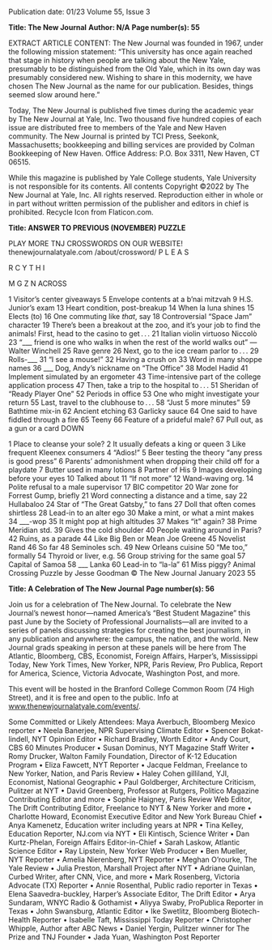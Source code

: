 Publication date: 01/23
Volume 55, Issue 3

**Title: The New Journal**
**Author: N/A**
**Page number(s): 55**

EXTRACT ARTICLE CONTENT:
The New Journal was founded in 1967, under the following mission statement: “This university has once again reached that stage in history when people 
are talking about the New Yale, presumably to be distinguished from the Old Yale, which in its own day was presumably considered new. Wishing to 
share in this modernity, we have chosen The New Journal as the name for our publication. Besides, things seemed slow around here.”

Today, The New Journal is published five times during the academic year by The New Journal at Yale, Inc. Two thousand five hundred 
copies of each issue are distributed free to members of the Yale and New Haven community. The New Journal is printed by TCI Press, 
Seekonk, Massachusetts; bookkeeping and billing services are provided by Colman Bookkeeping of New Haven. Office Address: 
P.O. Box 3311, New Haven, CT 06515.

While this magazine is published by Yale College students, Yale University is not responsible for its contents. All contents 
Copyright ©2022 by The New Journal at Yale, Inc. All rights reserved. Reproduction either in whole or in part without written 
permission of the publisher and editors in chief is prohibited. Recycle Icon from Flaticon.com.


**Title: ANSWER TO PREVIOUS (NOVEMBER) PUZZLE**

PLAY MORE TNJ 
CROSSWORDS ON
OUR WEBSITE!
thenewjournalatyale.com
/about/crossword/
P
L
E
A
S
 
R
C
Y
T
H
I
 
M
G
Z
N
ACROSS
	
1	 Visitor’s center 
giveaways
	 5	 Envelope contents
at a b’nai mitzvah
	 9	 H.S. Junior’s exam
	 13	 Heart condition, 
post-breakup
	 14	 When la luna shines
	 15	 Elects (to)
	 16	 One commuting like 
*that*, say
	 18	 Controversial “Space 
Jam” character
	 19	 There’s been a 
breakout at the zoo, 
and it’s your job to 
find the animals!
First, head to the 
casino to get . . .
	 21	 Italian violin
virtuoso Niccolò
	 23	 “___ friend is one
who walks in when 
the rest of the world 
walks out”
— Walter Winchell
	 25	 Rave genre
	 26	 Next, go to the ice 
cream parlor to . . .
	 29	 Rolls-___
	 31	 “I see a mouse!”
	 32	 Having a crush on
	 33	 Word in many
shoppe names
	36	 ___ Dog, Andy’s 
nickname on
“The Office”
	 38	 Model Hadid
	 41	 Implement simulated 
by an ergometer
	43	 Time-intensive 
part of the college 
application process
	 47	 Then, take a trip to 
the hospital to . . .
	 51	 Sheridan of “Ready 
Player One”
	 52	 Periods in office
	 53	 One who might 
investigate your 
return
	 55	 Last, travel to the 
clubhouse to . . .
	 58	 “Just 5 more minutes”
	59	 Bathtime mix-in
	 62	 Ancient etching
	63	 Garlicky sauce
	64	 One said to have 
fiddled through a fire
	65	 Teeny
	66	 Feature of a
prideful male?
	 67	 Pull out, as a gun
or a card
DOWN
	
1	 Place to cleanse
your sole?
	 2	 It usually defeats a 
king or queen
	 3	 Like frequent Kleenex 
consumers
	 4	 “Adios!”
	 5	 Beer testing the 
theory “any press is 
good press”
	 6	 Parents’ 
admonishment when 
dropping their child 
off for a playdate
	 7	 Butter used in
many lotions
	 8	 Partner of His
	 9	 Images developing 
before your eyes
	 10	 Talked about
	 11	 “If not more”
	 12	 Wand-waving org.
	 14	 Polite refusal to a 
male supervisor
	 17	 BIC competitor
	20	 War zone for Forrest 
Gump, briefly
	 21	 Word connecting
a distance and a
time, say
	 22	 Hullabaloo
	24	 Star of “The Great 
Gatsby,” to fans
	 27	 Doll that often
comes shirtless
	 28	 Lead-in to an
alter ego
	30	 Make a mint, or
what a mint makes
	34	 ___-wop
	 35	 It might pop at high 
altitudes
	 37	 Makes “it” again?
	 38	 Prime Meridian std.
	39	 Gives the cold 
shoulder
	40	 People waiting 
around in Paris?
	 42	 Ruins, as a parade
	 44	 Like Big Ben or
Mean Joe Greene
	45	 Novelist Rand
	46	 So far
	48	 Seminoles sch.
	49	 New Orleans cuisine
	 50	 “Me too,” formally
	54	 Thyroid or liver, e.g.
	56	 Group striving for the 
same goal
	 57	 Capital of Samoa
	 58	 ___ Lanka
	60	 Lead-in to “la-la”
	 61	 Miss piggy?
Animal Crossing
Puzzle by Jesse Goodman
© The New Journal
January 2023
55


**Title:  A Celebration of The New Journal**
**Page number(s): 56**

Join us for a 
celebration of 
The New Journal.
To celebrate the New Journal’s newest honor—named America’s “Best Student Magazine” 
this past June by the Society of Professional Journalists—all are invited to a series of panels 
discussing strategies for creating the best journalism, in any publication and anywhere: the 
campus, the nation, and the world. New Journal grads speaking in person at these panels 
will be here from The Atlantic, Bloomberg, CBS, Economist, Foreign Affairs, Harper’s, 
Mississippi Today, New York Times, New Yorker, NPR, Paris Review, Pro Publica, Report 
for America, Science, Victoria Advocate, Washington Post, and more.

This event will be hosted in the Branford College Common Room (74 High Street), and it 
is free and open to the public. Info at www.thenewjournalatyale.com/events/.

Some Committed or Likely Attendees: Maya Averbuch, Bloomberg Mexico reporter  •  Neela Banerjee, NPR Supervising Climate Editor  •  Spencer Bokat-lindell, 
NYT Opinion Editor  •  Richard Bradley, Worth Editor  •  Andy Court, CBS 60 Minutes Producer  •  Susan Dominus, NYT Magazine Staff Writer  •  Romy Drucker, 
Walton Family Foundation, Director of K-12 Education Program  •  Eliza Fawcett, NYT Reporter  •  Jacque Feldman, Freelance to New Yorker, Nation, and Paris 
Review  •  Haley Cohen gilliland, YJI, Economist, National Geographic  •  Paul Goldberger, Architecture Criticism, Pulitzer at NYT  •  David Greenberg, Professor 
at Rutgers, Politico Magazine Contributing Editor and more  •  Sophie Haigney, Paris Review Web Editor, The Drift Contributing Editor, Freelance to NYT & New Yorker 
and more  •  Charlotte Howard, Economist Executive Editor and New York Bureau Chief  •  Anya Kamenetz, Education writer including years at NPR  •  Tina Kelley, 
Education Reporter, NJ.com via NYT  •  Eli Kintisch, Science Writer  •  Dan Kurtz-Phelan, Foreign Affairs Editor-in-Chief  •  Sarah Laskow, Atlantic Science Editor 
•  Ray Lipstein, New Yorker Web Producer  •  Ben Mueller, NYT Reporter  •  Amelia Nierenberg, NYT Reporter  •  Meghan O’rourke, The Yale Review  •  Julia 
Preston, Marshall Project after NYT  •  Adriane Quinlan, Curbed Writer, after CNN, Vice, and more  •  Mark Rosenberg, Victoria Advocate (TX) Reporter  •  Annie 
Rosenthal, Public radio reporter in Texas  •  Elena Saavedra-buckley, Harper’s Associate Editor, The Drift Editor  •  Arya Sundaram, WNYC Radio & Gothamist  • 
Aliyya Swaby, ProPublica Reporter in Texas  •  John Swansburg, Atlantic Editor  •  Ike Swetlitz, Bloomberg Biotech-Health Reporter  •  Isabelle Taft, Mississippi Today 
Reporter  •  Christopher Whipple, Author after ABC News  •  Daniel Yergin, Pulitzer winner for The Prize and TNJ Founder  •  Jada Yuan, Washington Post Reporter